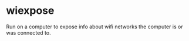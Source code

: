 # wiexpose
Run on a computer to expose info about wifi networks the computer is or was connected to.
